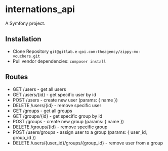 internations_api
================

A Symfony project.

## Installation

* Clone Repository ```git@gitlab.e-goi.com:theagency/zippy-mo-vouchers.git```
* Pull vendor dependencies:
 ```composer install```

## Routes

- GET /users - get all users
- GET /users/{id} - get specific user by id
- POST /users - create new user (params: { name })
- DELETE /users/{id} - remove specific user
- GET /groups - get all groups
- GET /groups/{id} - get specific group by id
- POST /groups - create new group (params: { name })
- DELETE /groups/{id} - remove specific group
- POST /users/groups - assign user to a group (params: { user_id, group_id })
- DELETE /users/{user_id}/groups/{group_id} - remove user from a group

